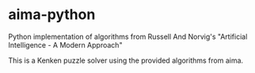 # aima-python
Python implementation of algorithms from Russell And Norvig's "Artificial Intelligence - A Modern Approach"


This is a Kenken puzzle solver using the provided algorithms from aima.
